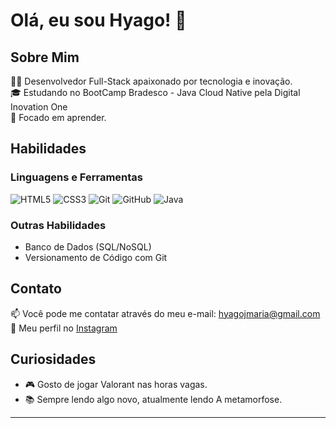 # Olá, eu sou Hyago! 👋

## Sobre Mim

👨‍💻 Desenvolvedor Full-Stack apaixonado por tecnologia e inovação.  
🎓 Estudando no BootCamp Bradesco - Java Cloud Native pela Digital Inovation One  
🚀 Focado em aprender.

## Habilidades

### Linguagens e Ferramentas

![HTML5](https://img.shields.io/badge/-HTML5-E34F26?style=flat-square&logo=html5&logoColor=white)
![CSS3](https://img.shields.io/badge/-CSS3-1572B6?style=flat-square&logo=css3&logoColor=white)
![Git](https://img.shields.io/badge/-Git-F05032?style=flat-square&logo=git&logoColor=white)
![GitHub](https://img.shields.io/badge/-GitHub-181717?style=flat-square&logo=github&logoColor=white)
![Java](https://img.shields.io/badge/-Java-007396?style=flat-square&logo=java&logoColor=white)

### Outras Habilidades

- Banco de Dados (SQL/NoSQL)
- Versionamento de Código com Git

## Contato

📫 Você pode me contatar através do meu e-mail: [hyagojmaria@gmail.com](mailto:hyagojmaria@gmail.com)  
📸 Meu perfil no [Instagram](https://instagram.com/hyago.ogx)

## Curiosidades

- 🎮 Gosto de jogar Valorant nas horas vagas.
- 📚 Sempre lendo algo novo, atualmente lendo A metamorfose.

---
